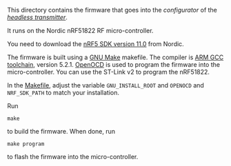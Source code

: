 This directory contains the firmware that goes into the *configurator* of the [*headless transmitter*](https://github.com/laneboysrc/rc-headless-transmitter).

It runs on the Nordic nRF51822 RF micro-controller.

You need to download the [nRF5 SDK version 11.0](https://www.nordicsemi.com/eng/Products/Bluetooth-low-energy/nRF5-SDK) from Nordic.

The firmware is built using a [GNU Make](https://www.gnu.org/software/make/) makefile. The compiler is [ARM GCC toolchain](https://launchpad.net/gcc-arm-embedded), version 5.2.1. [OpenOCD](http://openocd.org/) is used to program the firmware into the micro-controller. You can use the ST-Link v2 to program the nRF51822.

In the [Makefile](Makefile), adjust the variable `GNU_INSTALL_ROOT` and `OPENOCD` and `NRF_SDK_PATH` to match your installation.

Run

    make

to build the firmware. When done, run

    make program

to flash the firmware into the micro-controller.

